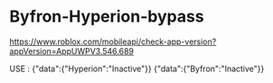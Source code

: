 # Byfron-Hyperion-bypass
https://www.roblox.com/mobileapi/check-app-version?appVersion=AppUWPV3.546.689


USE : {"data":{"Hyperion":"Inactive"}}
{"data":{"Byfron":"Inactive"}}

